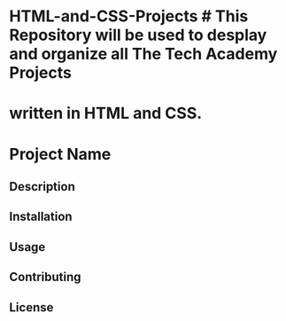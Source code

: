 # HTML-and-CSS-Projects # This Repository will be used to desplay and organize all The Tech Academy Projects 
# written in  HTML and CSS.
# Project Name

## Description

## Installation

## Usage

## Contributing

## License
